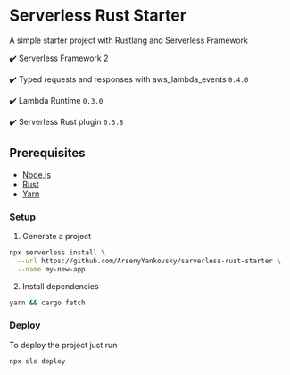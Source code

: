 # Serverless Rust Starter

A simple starter project with Rustlang and Serverless Framework

✔️ Serverless Framework 2

✔️ Typed requests and responses with aws_lambda_events `0.4.0`

✔️ Lambda Runtime `0.3.0`

✔️ Serverless Rust plugin `0.3.8`

## Prerequisites

- [Node.js](https://nodejs.org/en/)
- [Rust](https://www.rust-lang.org/tools/install)
- [Yarn](https://classic.yarnpkg.com/en/)

### Setup

1. Generate a project

```bash
npx serverless install \
  --url https://github.com/ArsenyYankovsky/serverless-rust-starter \
  --name my-new-app
```

2. Install dependencies

```bash
yarn && cargo fetch
```

### Deploy

To deploy the project just run

```bash
npx sls deploy
```
